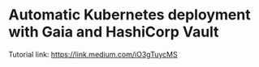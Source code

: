 # Automatic Kubernetes deployment with Gaia and HashiCorp Vault

Tutorial link: https://link.medium.com/iO3gTuycMS
